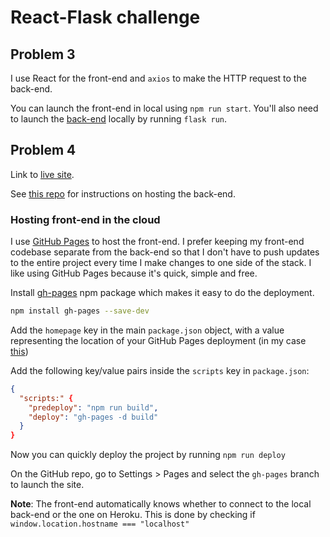 # React-Flask challenge

## Problem 3

I use React for the front-end and `axios` to make the HTTP request to the back-end.

You can launch the front-end in local using `npm run start`. You'll also need to launch the [back-end](https://github.com/mihailthebuilder/react-flask-challenge-2-and-4) locally by running `flask run`.

## Problem 4

Link to [live site](https://mihailthebuilder.github.io/react-flask-challenge-3-and-4/).

See [this repo](https://github.com/mihailthebuilder/react-flask-challenge-2-and-4) for instructions on hosting the back-end.

### Hosting front-end in the cloud

I use [GitHub Pages](https://pages.github.com/) to host the front-end. I prefer keeping my front-end codebase separate from the back-end so that I don't have to push updates to the entire project every time I make changes to one side of the stack. I like using GitHub Pages because it's quick, simple and free.

Install [gh-pages](https://www.npmjs.com/package/gh-pages) npm package which makes it easy to do the deployment.

```bash
npm install gh-pages --save-dev
```

Add the `homepage` key in the main `package.json` object, with a value representing the location of your GitHub Pages deployment (in my case [this](https://mihailthebuilder.github.io/react-flask-challenge-3-and-4/))

Add the following key/value pairs inside the `scripts` key in `package.json`:

```json
{
  "scripts:" {
    "predeploy": "npm run build",
    "deploy": "gh-pages -d build"
  }
}
```

Now you can quickly deploy the project by running `npm run deploy`

On the GitHub repo, go to Settings > Pages and select the `gh-pages` branch to launch the site.

**Note**: The front-end automatically knows whether to connect to the local back-end or the one on Heroku. This is done by checking if `window.location.hostname === "localhost"`
